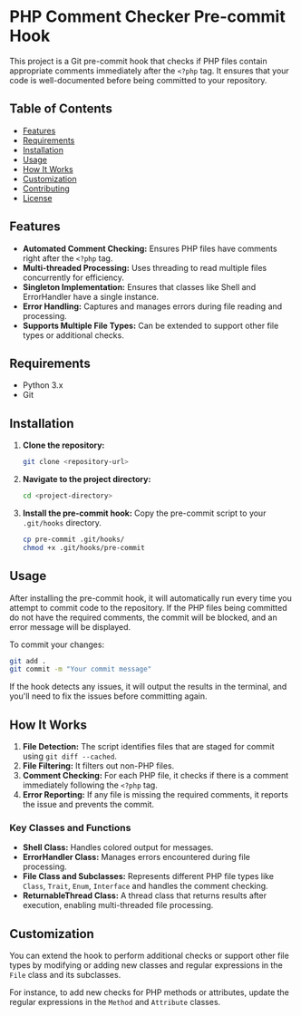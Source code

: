 # PHP Comment Checker Pre-commit Hook

This project is a Git pre-commit hook that checks if PHP files contain appropriate comments immediately after the `<?php` tag. It ensures that your code is well-documented before being committed to your repository.

## Table of Contents

- [Features](#features)
- [Requirements](#requirements)
- [Installation](#installation)
- [Usage](#usage)
- [How It Works](#how-it-works)
- [Customization](#customization)
- [Contributing](#contributing)
- [License](#license)

## Features

- **Automated Comment Checking:** Ensures PHP files have comments right after the `<?php` tag.
- **Multi-threaded Processing:** Uses threading to read multiple files concurrently for efficiency.
- **Singleton Implementation:** Ensures that classes like Shell and ErrorHandler have a single instance.
- **Error Handling:** Captures and manages errors during file reading and processing.
- **Supports Multiple File Types:** Can be extended to support other file types or additional checks.

## Requirements

- Python 3.x
- Git

## Installation

1. **Clone the repository:**
   ```bash
   git clone <repository-url>
   ```

2. **Navigate to the project directory:**
   ```bash
   cd <project-directory>
   ```

3. **Install the pre-commit hook:**
   Copy the pre-commit script to your `.git/hooks` directory.
   ```bash
   cp pre-commit .git/hooks/
   chmod +x .git/hooks/pre-commit
   ```

## Usage

After installing the pre-commit hook, it will automatically run every time you attempt to commit code to the repository. If the PHP files being committed do not have the required comments, the commit will be blocked, and an error message will be displayed.

To commit your changes:
```bash
git add .
git commit -m "Your commit message"
```

If the hook detects any issues, it will output the results in the terminal, and you'll need to fix the issues before committing again.

## How It Works

1. **File Detection:** The script identifies files that are staged for commit using `git diff --cached`.
2. **File Filtering:** It filters out non-PHP files.
3. **Comment Checking:** For each PHP file, it checks if there is a comment immediately following the `<?php` tag.
4. **Error Reporting:** If any file is missing the required comments, it reports the issue and prevents the commit.

### Key Classes and Functions

- **Shell Class:** Handles colored output for messages.
- **ErrorHandler Class:** Manages errors encountered during file processing.
- **File Class and Subclasses:** Represents different PHP file types like `Class`, `Trait`, `Enum`, `Interface` and handles the comment checking.
- **ReturnableThread Class:** A thread class that returns results after execution, enabling multi-threaded file processing.

## Customization

You can extend the hook to perform additional checks or support other file types by modifying or adding new classes and regular expressions in the `File` class and its subclasses.

For instance, to add new checks for PHP methods or attributes, update the regular expressions in the `Method` and `Attribute` classes.

